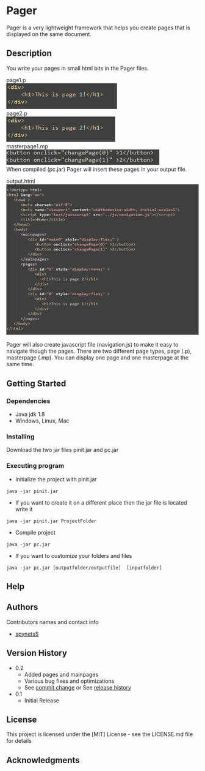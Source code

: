 # Pager

Pager is a very lightweight framework that helps you create pages that is displayed on the same document.

## Description

You write your pages in small html bits in the Pager files.    

page1.p  
![](readmepictures/page1img.png)  
page2.p  
![](readmepictures/page2img.png)  
masterpage1.mp  
![](readmepictures/masterpageimg.png)  
When compiled (pc.jar) Pager will insert these pages in your output file. 

output.html  
![](readmepictures/output.png)

Pager will also create javascript file (navigation.js) to make it easy to navigate though
the pages. There are two different page types, page (.p), masterpage (.mp). 
You can display one page and one masterpage at the same time.



## Getting Started

### Dependencies

* Java jdk 1.8
* Windows, Linux, Mac

### Installing

Download the two jar files pinit.jar and pc.jar


### Executing program

* Initialize the project with pinit.jar
```
java -jar pinit.jar
```
* If you want to create it on a different place then the jar file is located write it
```
java -jar pinit.jar ProjectFolder
```
* Compile project
```
java -jar pc.jar
```
* If you want to customize your folders and files
```
java -jar pc.jar [outputfolder/outputfile]  [inputfolder]
```
## Help



## Authors

Contributors names and contact info

* [spynetsS](https://github.com/spynetS)
  
## Version History

* 0.2
    * Added pages and mainpages
    * Various bug fixes and optimizations
    * See [commit change]() or See [release history]()
* 0.1
    * Initial Release

## License

This project is licensed under the [MIT] License - see the LICENSE.md file for details

## Acknowledgments

